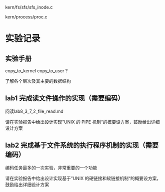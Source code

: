 kern/fs/sfs/sfs_inode.c

kern/process/proc.c 

# 实验记录

## 实验手册

copy_to_kernel copy_to_user ?

了解各个层次及其主要的数据结构

## lab1 完成读文件操作的实现（需要编码）

阅读lab8_3_7_2_file_read.md

请在实验报告中给出设计实现”UNIX 的 PIPE 机制“的概要设方案，鼓励给出详细设计方案

## lab2 完成基于文件系统的执行程序机制的实现（需要编码）

编码任务最多的一次实验，非常重要的一个功能

请在实验报告中给出设计实现基于”UNIX 的硬链接和软链接机制“的概要设方案，鼓励给出详细设计方案